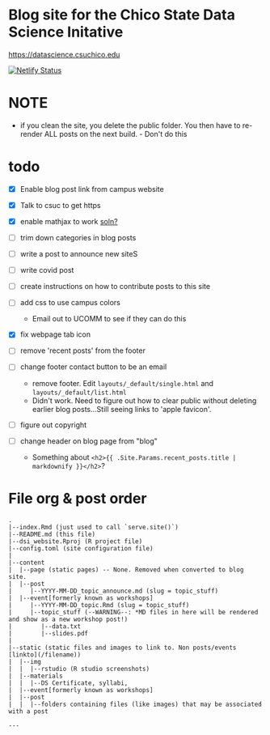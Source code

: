 # Blog site for the Chico State Data Science Initative

https://datascience.csuchico.edu 

[![Netlify Status](https://api.netlify.com/api/v1/badges/9464522b-b3ed-4a12-ad15-9ed2db315244/deploy-status)](https://app.netlify.com/sites/csudsi/deploys)


# NOTE
* if you clean the site, you delete the public folder. You then have to re-render ALL posts on the next build.			- Don't do this


# todo

- [x] Enable blog post link from campus website
- [x] Talk to csuc to get https
- [x] enable mathjax to work [soln?](https://github.com/devcows/hugo-universal-theme/pull/153)
- [ ] trim down categories in blog posts 
- [ ] write a post to announce new siteS
- [ ] write covid post
- [ ] create instructions on how to contribute posts to this site
- [ ] add css to use campus colors
    - Email out to UCOMM to see if they can do this
- [x] fix webpage tab icon
- [ ] remove 'recent posts' from the footer
- [ ] change footer contact button to be an email
    - remove footer. Edit `layouts/_default/single.html` and `layouts/_default/list.html`
    - Didn't work. Need to figure out how to clear public without deleting earlier blog posts...Still seeing links to 'apple favicon'. 
- [ ] figure out copyright

- [ ] change header on blog page from "blog" 
    - Something about  `<h2>{{ .Site.Params.recent_posts.title | markdownify }}</h2>`?


# File org & post order
```
.
|--index.Rmd (just used to call `serve.site()`)
|--README.md (this file)
|--dsi_website.Rproj (R project file)
|--config.toml (site configuration file)
| 
|--content
|  |--page (static pages) -- None. Removed when converted to blog site. 
|  |--post
|     |--YYYY-MM-DD_topic_announce.md (slug = topic_stuff)
|  |--event[formerly known as workshops]  
|     |--YYYY-MM-DD_topic.Rmd (slug = topic_stuff)
|     |--topic_stuff (--WARNING--: *MD files in here will be rendered and show as a new workshop post!)
|        |--data.txt
|        |--slides.pdf
|
|--static (static files and images to link to. Non posts/events [linkto](/filename)) 
|  |--img
|  |  |--rstudio (R studio screenshots)
|  |--materials
|  |  |--DS Certificate, syllabi, 
|  |--event[formerly known as workshops]
|  |--post
|  |  |--folders containing files (like images) that may be associated with a post

---
